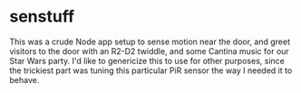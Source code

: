 # senstuff
This was a crude Node app setup to sense motion near the door, and greet visitors to the door with an R2-D2 twiddle, and some Cantina music
for our Star Wars party.  I'd like to genericize this to use for other purposes, since the trickiest part was tuning this particular PiR sensor 
the way I needed it to behave. 
